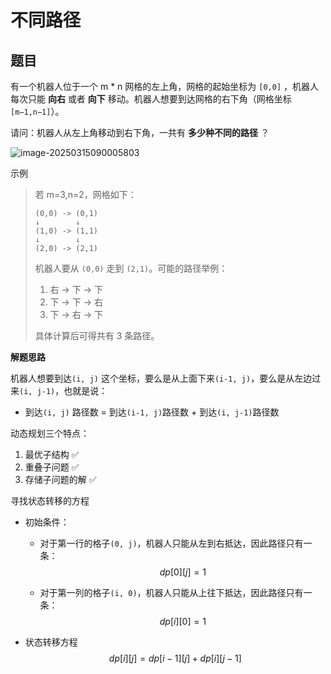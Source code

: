# 不同路径

## 题目

有一个机器人位于一个 m * n 网格的左上角，网格的起始坐标为 `[0,0]` ，机器人每次只能 **向右** 或者 **向下** 移动。机器人想要到达网格的右下角（网格坐标 `[m−1,n−1]`）。

请问：机器人从左上角移动到右下角，一共有 **多少种不同的路径** ？

![image-20250315090005803](https://xiejie-typora.oss-cn-chengdu.aliyuncs.com/2025-03-15-010005.png)

示例

>若 m=3,n=2，网格如下：
>
>```
>(0,0) -> (0,1)
>↓        ↓
>(1,0) -> (1,1)
>↓        ↓
>(2,0) -> (2,1)
>```
>
>机器人要从 `(0,0)` 走到 `(2,1)`。可能的路径举例：
>
>1. 右 -> 下 -> 下
>2. 下 -> 下 -> 右
>3. 下 -> 右 -> 下
>
>具体计算后可得共有 3 条路径。



**解题思路**

机器人想要到达`(i, j)` 这个坐标，要么是从上面下来`(i-1, j)`，要么是从左边过来`(i, j-1)`，也就是说：

- 到达`(i, j)` 路径数 = 到达`(i-1, j)`路径数 + 到达`(i, j-1)`路径数

动态规划三个特点：

1. 最优子结构 ✅
2. 重叠子问题  ✅
3. 存储子问题的解  ✅

寻找状态转移的方程

- 初始条件：

  - 对于第一行的格子`(0, j)`，机器人只能从左到右抵达，因此路径只有一条：
    $$
    dp[0][j]=1
    $$

  - 对于第一列的格子`(i, 0)`，机器人只能从上往下抵达，因此路径只有一条：
    $$
    dp[i][0] = 1
    $$

- 状态转移方程
  $$
  dp[i][j] = dp[i-1][j] + dp[i][j-1]
  $$
  





